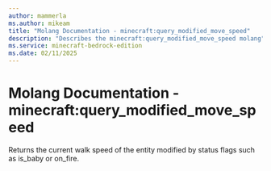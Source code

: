 ```yaml
---
author: mammerla
ms.author: mikeam
title: "Molang Documentation - minecraft:query_modified_move_speed"
description: "Describes the minecraft:query_modified_move_speed molang"
ms.service: minecraft-bedrock-edition
ms.date: 02/11/2025 
---
```


# Molang Documentation - minecraft:query_modified_move_speed

Returns the current walk speed of the entity modified by status flags such as is_baby or on_fire.
